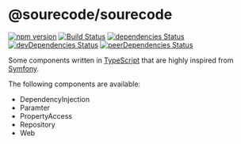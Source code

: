
# @sourecode/sourecode

[![npm version](https://badge.fury.io/js/%40sourecode%2Fsourecode.svg)](https://badge.fury.io/js/%40sourecode%2Fsourecode)
[![Build Status](https://dev.azure.com/SoureCode/SoureCode/_apis/build/status/SoureCode?branchName=master)](https://dev.azure.com/SoureCode/SoureCode/_build/latest?definitionId=2&branchName=master)
[![dependencies Status](https://david-dm.org/sourecode/sourecode/status.svg)](https://david-dm.org/sourecode/sourecode)
[![devDependencies Status](https://david-dm.org/sourecode/sourecode/dev-status.svg)](https://david-dm.org/sourecode/sourecode?type=dev)
[![peerDependencies Status](https://david-dm.org/sourecode/sourecode/peer-status.svg)](https://david-dm.org/sourecode/sourecode?type=peer)

Some components written in [TypeScript](https://github.com/Microsoft/TypeScript) that are highly inspired from [Symfony](https://github.com/symfony/symfony).

The following components are available:

- DependencyInjection
- Paramter
- PropertyAccess
- Repository
- Web
